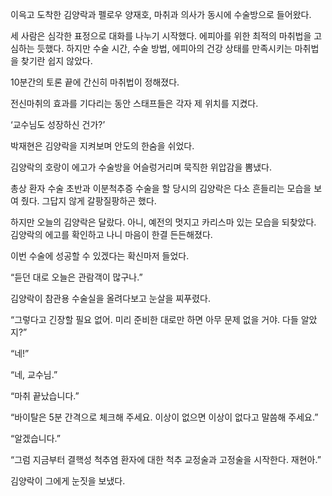 이윽고 도착한 김양락과 펠로우 양재호, 마취과 의사가 동시에 수술방으로 들어왔다.

세 사람은 심각한 표정으로 대화를 나누기 시작했다. 에피아를 위한 최적의 마취법을 고심하는 듯했다. 하지만 수술 시간, 수술 방법, 에피아의 건강 상태를 만족시키는 마취법을 찾기란 쉽지 않았다.

10분간의 토론 끝에 간신히 마취법이 정해졌다.

전신마취의 효과를 기다리는 동안 스태프들은 각자 제 위치를 지켰다.

‘교수님도 성장하신 건가?’

박재현은 김양락을 지켜보며 안도의 한숨을 쉬었다.

김양락의 호랑이 에고가 수술방을 어슬렁거리며 묵직한 위압감을 뽐냈다.

총상 환자 수술 초반과 이분척추증 수술을 할 당시의 김양락은 다소 흔들리는 모습을 보여 줬다. 그답지 않게 갈팡질팡하곤 했다.

하지만 오늘의 김양락은 달랐다. 아니, 예전의 멋지고 카리스마 있는 모습을 되찾았다. 김양락의 에고를 확인하고 나니 마음이 한결 든든해졌다.

이번 수술에 성공할 수 있겠다는 확신마저 들었다.

“듣던 대로 오늘은 관람객이 많구나.”

김양락이 참관용 수술실을 올려다보고 눈살을 찌푸렸다.

“그렇다고 긴장할 필요 없어. 미리 준비한 대로만 하면 아무 문제 없을 거야. 다들 알았지?”

“네!”

“네, 교수님.”

“마취 끝났습니다.”

“바이탈은 5분 간격으로 체크해 주세요. 이상이 없으면 이상이 없다고 말씀해 주세요.”

“알겠습니다.”

“그럼 지금부터 결핵성 척추염 환자에 대한 척추 교정술과 고정술을 시작한다. 재현아.”

김양락이 그에게 눈짓을 보냈다.